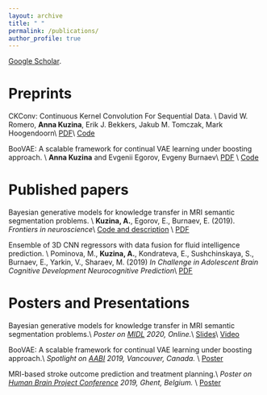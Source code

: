 ```yaml
---
layout: archive
title: " "
permalink: /publications/
author_profile: true
---
```


<a href="https://scholar.google.com/citations?user=IMoc7ioAAAAJ&hl=en"> Google Scholar</a>.


Preprints
======
CKConv: Continuous Kernel Convolution For Sequential Data. \\
David W. Romero, **Anna Kuzina**, Erik J. Bekkers, Jakub M. Tomczak, Mark Hoogendoorn\\
[PDF](https://arxiv.org/abs/2102.02611)\\
[Code](https://github.com/dwromero/ckconv)

BooVAE: A scalable framework for continual VAE learning under boosting approach. \\
**Anna Kuzina** and Evgenii Egorov, Evgeny Burnaev\\
[PDF](https://arxiv.org/abs/1908.11853) \\
[Code](https://github.com/AKuzina/boovae)


Published papers
======

Bayesian generative models for knowledge transfer in MRI semantic segmentation problems. \\
**Kuzina, A.**, Egorov, E., Burnaev, E. (2019).
*Frontiers in neuroscience*\\
[Code and description](https://akuzina.github.io/DWP/) \\
[PDF](https://www.frontiersin.org/articles/10.3389/fnins.2019.00844/full)

Ensemble of 3D CNN regressors with data fusion for fluid intelligence prediction. \\
Pominova, M., **Kuzina, A.**, Kondrateva, E., Sushchinskaya, S., Burnaev, E., Yarkin, V., Sharaev, M. (2019)
*In Challenge in Adolescent Brain Cognitive Development Neurocognitive Prediction*\\
[PDF](https://link.springer.com/chapter/10.1007/978-3-030-31901-4_19)


Posters and Presentations
======
Bayesian generative models for knowledge transfer in MRI semantic segmentation problems.\\
*Poster on [MIDL](https://2020.midl.io/papers/kuzina20.html) 2020, Online.*\\
[Slides](https://akuzina.github.io/files/midl_dwp.pdf)\\
[Video](https://www.youtube.com/watch?v=d1GkoVyGKO4)


BooVAE: A scalable framework for continual VAE learning under boosting approach.\\
*Spotlight on [AABI](http://approximateinference.org/) 2019, Vancouver, Canada.* \\
[Poster](https://akuzina.github.io/files/Boo_AABI_Poster.pdf)



MRI-based stroke outcome prediction and treatment planning.\\
*Poster on [Human Brain Project Conference](https://education.humanbrainproject.eu/web/3rd-hbp-student-conference) 2019, Ghent, Belgium.* \\
 [Poster](https://akuzina.github.io/files/HBP_Poster.pdf)

